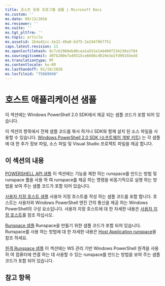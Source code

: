 ```yaml
---
title: 호스트 응용 프로그램 샘플 | Microsoft Docs
ms.custom: ''
ms.date: 09/13/2016
ms.reviewer: ''
ms.suite: ''
ms.tgt_pltfrm: ''
ms.topic: article
ms.assetid: 2b4a41cc-2e22-49a0-b375-2e2447967751
caps.latest.revision: 11
ms.openlocfilehash: 8c7c62989ebd0cea1a551e14d460f234230a1f84
ms.sourcegitcommit: d97b200e7a49315ce6608cd619e3e2fd99193edd
ms.translationtype: MT
ms.contentlocale: ko-KR
ms.lasthandoff: 01/10/2020
ms.locfileid: "75869948"
---
```

# <a name="host-application-samples"></a>호스트 애플리케이션 샘플

이 섹션에는 Windows PowerShell 2.0 SDK에서 제공 되는 샘플 코드가 포함 되어 있습니다.

 이 섹션의 항목에서 전체 샘플 코드를 복사 하거나 SDK와 함께 설치 된 소스 파일을 사용할 수 있습니다. [Windows PowerShell 2.0 SDK (소프트웨어 개발 키트)](https://www.microsoft.com/download/details.aspx?id=2560) 는 각 샘플에 대 한 추가 정보 파일, 소스 파일 및 Visual Studio 프로젝트 파일을 제공 합니다.

## <a name="in-this-section"></a>이 섹션의 내용

 [POWERSHELL API 샘플](./windows-powershell-api-samples.md) 이 섹션에는 기능을 제한 하는 runspace를 만드는 방법 및 runspace 풀을 사용 하 여 runspace를 제공 하는 명령을 비동기적으로 실행 하는 방법을 보여 주는 샘플 코드가 포함 되어 있습니다.

 [사용자 지정 호스트 샘플](./custom-host-samples.md) 사용자 지정 호스트를 작성 하는 샘플 코드를 포함 합니다. 호스트는 사용자와 Windows PowerShell 엔진 간의 통신을 제공 하는 Windows PowerShell의 구성 요소입니다. 사용자 지정 호스트에 대 한 자세한 내용은 [사용자 지정 호스트](./writing-a-windows-powershell-host-application.md)를 참조 하십시오.

 [Runspace 샘플](./runspace-samples.md) Runspace을 만들기 위한 샘플 코드가 포함 되어 있습니다. Runspace를 사용 하는 방법에 대 한 자세한 내용은 [Host Application runspace](creating-runspaces.md)을 참조 하세요.

 [원격 Runspace 샘플](./remote-runspace-samples.md) 이 섹션에는 WS 관리 기반 Windows PowerShell 원격을 사용 하 여 컴퓨터에 연결 하는 데 사용할 수 있는 runspace를 만드는 방법을 보여 주는 샘플 코드가 포함 되어 있습니다.

## <a name="see-also"></a>참고 항목
